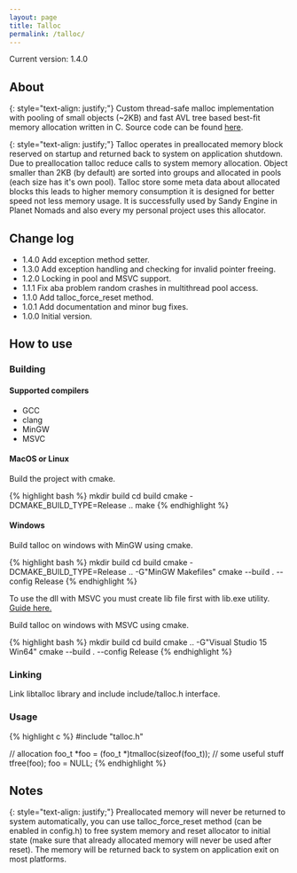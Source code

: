 ```yaml
---
layout: page
title: Talloc 
permalink: /talloc/
---
```

Current version: 1.4.0

## About 
{: style="text-align: justify;"}
Custom thread-safe malloc implementation with pooling of small objects (~2KB) and fast AVL tree based best-fit memory 
allocation written in C. Source code can be found [here](https://github.com/travisdoor/talloc).

{: style="text-align: justify;"}
Talloc operates in preallocated memory block reserved on startup and returned back to system on application 
shutdown. Due to preallocation talloc reduce calls to system memory allocation. Object smaller than 2KB (by default)
are sorted into groups and allocated in pools (each size has it's own pool). Talloc store some meta data about
allocated blocks this leads to higher memory consumption it is designed for better speed not less memory usage.
It is successfully used by Sandy Engine in Planet Nomads and also every my personal project uses this allocator.

## Change log
  * 1.4.0 Add exception method setter. 
  * 1.3.0 Add exception handling and checking for invalid pointer freeing.
  * 1.2.0 Locking in pool and MSVC support.
  * 1.1.1 Fix aba problem random crashes in multithread pool access.
  * 1.1.0 Add talloc_force_reset method.
  * 1.0.1 Add documentation and minor bug fixes.
  * 1.0.0 Initial version.

## How to use
### Building 
#### Supported compilers
  * GCC
  * clang
  * MinGW
  * MSVC

#### MacOS or Linux
Build the project with cmake.

{% highlight bash %}
mkdir build
cd build
cmake -DCMAKE_BUILD_TYPE=Release ..
make
{% endhighlight %}

#### Windows
Build talloc on windows with MinGW using cmake.

{% highlight bash %}
mkdir build
cd build
cmake -DCMAKE_BUILD_TYPE=Release .. -G"MinGW Makefiles"
cmake --build . --config Release
{% endhighlight %}

To use the dll with MSVC you must create lib file first with lib.exe utility. 
[Guide here.](http://www.mingw.org/wiki/MSVC_and_MinGW_DLLs)

Build talloc on windows with MSVC using cmake.

{% highlight bash %}
mkdir build
cd build
cmake .. -G"Visual Studio 15 Win64"
cmake --build . --config Release
{% endhighlight %}

### Linking
Link libtalloc library and include include/talloc.h interface.

### Usage

{% highlight c %}
#include "talloc.h"

// allocation
foo_t *foo = (foo_t *)tmalloc(sizeof(foo_t));
// some useful stuff
tfree(foo);
foo = NULL;
{% endhighlight %}

## Notes 

{: style="text-align: justify;"}
Preallocated memory will never be returned to system automatically, you can use talloc_force_reset method 
(can be enabled in config.h) to free system memory and reset allocator to initial state (make sure that already allocated
memory will never be used after reset). The memory will be returned back to system on application exit on most platforms.

